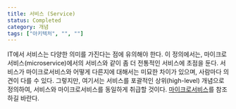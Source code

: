 ```yaml
---
title: 서비스 (Service)
status: Completed
category: 개념
tags: ["아키텍처", "", ""]
---
```


IT에서 서비스는 다양한 의미를 가진다는 점에 유의해야 한다.
이 정의에서는, 마이크로서비스(microservice)에서의 서비스와 같이 좀 더 전통적인 서비스에 초점을 둔다.
서비스가 마이크로서비스와 어떻게 다른지에 대해서는 미묘한 차이가 있으며, 사람마다 의견이 다를 수 있다. 그렇지만, 
여기서는 서비스를 포괄적인 상위(high-level) 개념으로 정의하여, 서비스와 마이크로서비스를 동일하게 취급할 것이다.
[마이크로서비스](/ko/microservices/)를 참조하길 바란다.